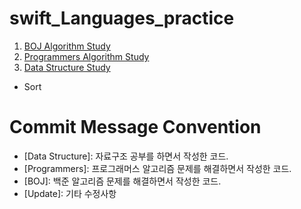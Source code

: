 # swift_Languages_practice
1. [BOJ Algorithm Study](https://github.com/ByeongjooYoo/swift_practice/tree/main/Swift_practice/Swift_practice/BaekJoon%20Algorithm)
2. [Programmers Algorithm Study](https://github.com/ByeongjooYoo/swift_practice/tree/main/Swift_practice/Swift_practice/Programmers)
3. [Data Structure Study](https://github.com/ByeongjooYoo/swift_practice/tree/main/Swift_practice/Swift_practice/Data%20Structure)
- Sort
# Commit Message Convention
* [Data Structure]: 자료구조 공부를 하면서 작성한 코드.  
* [Programmers]: 프로그래머스 알고리즘 문제를 해결하면서 작성한 코드.  
* [BOJ]: 백준 알고리즘 문제를 해결하면서 작성한 코드.  
* [Update]: 기타 수정사항   
